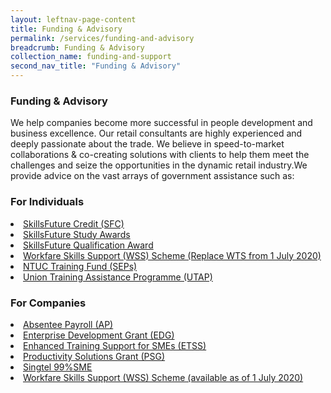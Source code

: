 ```yaml
---
layout: leftnav-page-content
title: Funding & Advisory
permalink: /services/funding-and-advisory
breadcrumb: Funding & Advisory
collection_name: funding-and-support
second_nav_title: "Funding & Advisory"
---
```


<h3>Funding & Advisory</h3>

<p>We help companies become more successful in people development and business excellence. Our retail consultants are highly experienced and deeply passionate about the trade. We believe in speed-to-market collaborations & co-creating solutions with clients to help them meet the challenges and seize the opportunities in the dynamic retail industry.​
We provide advice on the vast arrays of government assistance such as:</p>

<h3>For Individuals</h3>
<li><a href="/services/funding-and-advisory/skillsfuture-credit">SkillsFuture Credit (SFC)</a></li>
<li><a href="/services/funding-and-advisory/skillsfuture-midcareer-enhanced-subsidy>SkillsFuture Mid-Career Enhanced Subsidy (MCES)</a></li>
<li><a href="/services/funding-and-advisory/skillsfuture-study-awards">SkillsFuture Study Awards</a></li>
<li><a href="/services/funding-and-advisory/skillsfuture-qualification-award">SkillsFuture Qualification Award</a></li>
<li><a href="/services/funding-and-advisory/workfare-skills-support-wss">Workfare Skills Support (WSS) Scheme (Replace WTS from 1 July 2020)</a></li>
<li><a href="/services/funding-and-advisory/ntuc-training-fund">NTUC Training Fund (SEPs)</a></li>
<li><a href="/services/funding-and-advisory/utap">Union Training Assistance Programme (UTAP)</a></li>

<h3>For Companies</h3>
<li><a href="/services/funding-and-advisory/absentee-payroll-ap">Absentee Payroll (AP)</a></li>
<li><a href="/services/funding-and-advisory/edg">Enterprise Development Grant (EDG)</a></li>
<li><a href="/services/funding-and-advisory/etss">Enhanced Training Support for SMEs (ETSS)</a></li>
<li><a href="/services/funding-and-advisory/psg">Productivity Solutions Grant (PSG)</a></li>
<li><a href="/services/funding-and-advisory/singtel-99sme">Singtel 99%SME</a></li>
<li><a href="/services/funding-and-advisory/workfare-skills-support-wss">Workfare Skills Support (WSS) Scheme (available as of 1 July 2020)</a></li>
